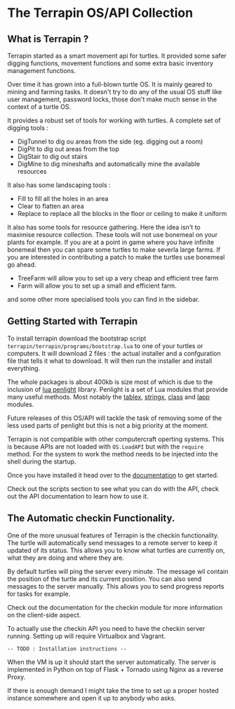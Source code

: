 # The Terrapin OS/API Collection


## What is Terrapin ?

Terrapin started as a smart movement api for turtles. It provided some safer
digging functions, movement functions and some extra basic inventory management
functions.

Over time it has grown into a full-blown turtle OS. It is mainly geared to
mining and farming tasks. It doesn't try to do any of the usual OS stuff like
user management, password locks, those don't make much sense in the context of a
turtle OS.

It provides a robust set of tools for working with turtles. A complete set of
digging tools :

- DigTunnel to dig ou areas from the side (eg. digging out a room)
- DigPit to dig out areas from the top
- DigStair to dig out stairs
- DigMine to dig mineshafts and automatically mine the available resources

It also has some landscaping tools :

- Fill to fill all the holes in an area
- Clear to flatten an area
- Replace to replace all the blocks in the floor or ceiling to make it uniform

It also has some tools for resource gathering. Here the idea isn't to maximise
resource collection. These tools will not use bonemeal on your plants for
example. If you are at a point in game where you have infinite bonemeal then you
can spare some turtles to make severla large farms.
If you are interested in contributing a patch to make the turtles use bonemeal
go ahead.

- TreeFarm will allow you to set up a very cheap and efficient tree farm
- Farm will allow you to set up a small and efficient farm.

and some other more specialised tools you can find in the sidebar.

## Getting Started with Terrapin

To install terrapin download the bootstrap script
`terrapin/terrapin/programs/bootstrap.lua` to one of your turtles or computers.
It will download 2 files : the actual installer and a confguration file that
tells it what to download. It will then run the installer and install
everything.

The whole packages is about 400kb is size most of which is due to the inclusion
of [lua penlight](http://stevedonovan.github.io/Penlight/api/) library. Penlight
is a set of Lua modules that provide many useful methods. Most notably the
[tablex](http://stevedonovan.github.io/Penlight/api/modules/pl.tablex.html),
[stringx](http://stevedonovan.github.io/Penlight/api/modules/pl.stringx.html),
[class](http://stevedonovan.github.io/Penlight/api/modules/pl.class.html) and
[lapp](http://stevedonovan.github.io/Penlight/api/modules/pl.lapp.html#)
modules.

Future releases of this OS/API will tackle the task of removing some of the less
used parts of penlight but this is not a big priority at the moment.

Terrapin is not compatible with other computercraft operting systems. This is
because APIs are not loaded with `OS.LoadAPI` but with the `require` method. For
the system to work the method needs to be injected into the shell during the
startup.

Once you have installed it head over to the
[documentation](http://www.comkieffer.com/terrapin/doc/) to get started.

Check out the scripts section to see what you can do with the API, check out the
API documentation to learn how to use it.

## The Automatic checkin Functionality.

One of the more unusual features of Terrapin is the checkin functionality. The
turtle will automatically send messages to a remote server to keep it updated of
its status. This allows you to know what turtles are currently on, what they are
doing and where they are.

By default turtles will ping the server every minute. The message wil contain
the position of the turtle and its current position. You can also send messages
to the server manually. This allows you to send progress reports for tasks for
example.

Check out the documentation for the checkin module for more information on the
client-side aspect.

To actually use the checkin API you need to have the checkin server running.
Setting up will require Virtualbox and Vagrant.

	-- TODO : Installation instructions --

When the VM is up it should start the server automatically. The server is
implemented in Python on top of Flask + Tornado using Nginx as a reverse Proxy.

If there is enough demand I might take the time to set up a proper hosted
instance somewhere and open it up to anybody who asks.

